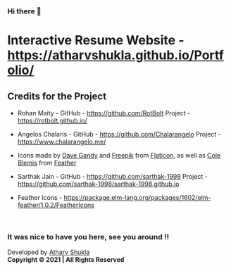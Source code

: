 ### Hi there 👋
# Interactive Resume Website - **https://atharvshukla.github.io/Portfolio/**




                            


## Credits for the Project 

* Rohan Maity - GitHub - https://github.com/RotBolt  Project - https://rotbolt.github.io/

* Angelos Chalaris - GitHub - https://github.com/Chalarangelo  Project - https://www.chalarangelo.me/

*  Icons made by <a href="https://www.flaticon.com/authors/dave-gandy" target="_blank">Dave Gandy</a> and <a href="https://www.freepik.com/" target="_blank">Freepik</a> from <a href="https://www.flaticon.com/" target="_blank">Flaticon</a>, as well as <a href="https://twitter.com/colebemis" target="_blank">Cole Blemis</a> from <a href="https://feathericons.com/" target="_blank">Feather</a>

* Sarthak Jain  - GitHub - https://github.com/sarthak-1998  Project - https://github.com/sarthak-1998/sarthak-1998.github.io

* Feather Icons - https://package.elm-lang.org/packages/1602/elm-feather/1.0.2/FeatherIcons

<br/>



<h3>It was nice to have you here, see you around !! </h3>

 
 Developed  by <a href="https://github.com/Atharvshukla" target="_blank">Atharv Shukla</a> 
  <br>
            <strong> Copyright ©️ 2021 | All Rights Reserved </strong> 
            
  </p>

